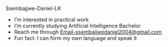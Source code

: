 Ssembajjwe-Daniel-LK
- I’m interested in practical work
- I’m currently studying Artificial Intelligence Bachelor 
- Reach me through Email-ssembajjwedaniel2004@gmail.com 
-  Fun fact: I can form my own language and speak it
<!---
Ssembajjwe-Daniel-LK/Ssembajjwe-Daniel-LK is a ✨ special ✨ repository because its `README.md` (this file) appears on your GitHub profile.
You can click the Preview link to take a look at your changes.
--->
